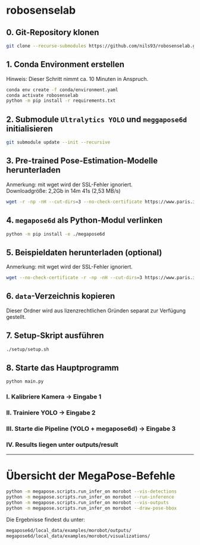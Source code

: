 # robosenselab

## 0. Git-Repository klonen
```bash
git clone --recurse-submodules https://github.com/nils93/robosenselab.git robosenselab && cd robosenselab
```

## 1. Conda Environment erstellen
Hinweis: Dieser Schritt nimmt ca. 10 Minuten in Anspruch.
```bash
conda env create -f conda/environment.yaml
conda activate robosenselab
python -m pip install -r requirements.txt
```

## 2. Submodule `Ultralytics YOLO` und `meggapose6d` initialisieren

```bash
git submodule update --init --recursive
```

## 3. Pre-trained Pose-Estimation-Modelle herunterladen
Anmerkung: mit wget wird der SSL-Fehler ignoriert.  
Downloadgröße: 2,2Gb in 14m 41s (2,53 MB/s)
```bash
wget -r -np -nH --cut-dirs=3 --no-check-certificate https://www.paris.inria.fr/archive_ylabbeprojectsdata/megapose/megapose-models/ -P megapose6d/local_data/megapose-models
```

## 4. `megapose6d` als Python-Modul verlinken
```bash
python -m pip install -e ./megapose6d
```

## 5. Beispieldaten herunterladen (optional)
Anmerkung: mit wget wird der SSL-Fehler ignoriert.
```bash
wget --no-check-certificate -r -np -nH --cut-dirs=3 https://www.paris.inria.fr/archive_ylabbeprojectsdata/megapose/examples/ -P megapose6d/local_data/examples
```

## 6. `data`-Verzeichnis kopieren
Dieser Ordner wird aus lizenzrechtlichen Gründen separat zur Verfügung gestellt.

## 7. Setup-Skript ausführen
```bash
./setup/setup.sh
```

## 8. Starte das Hauptprogramm
```bash
python main.py
```

### I. Kalibriere Kamera -> Eingabe 1

### II. Trainiere YOLO -> Eingabe 2

### III. Starte die Pipeline (YOLO + megapose6d) -> Eingabe 3

### IV. Results liegen unter outputs/result


---


# Übersicht der MegaPose-Befehle

```bash
python -m megapose.scripts.run_infer_on morobot --vis-detections
python -m megapose.scripts.run_infer_on morobot --run-inference
python -m megapose.scripts.run_infer_on morobot --vis-outputs
python -m megapose.scripts.run_infer_on morobot --draw-pose-bbox
```
Die Ergebnisse findest du unter:
```xml
megapose6d/local_data/examples/morobot/outputs/
megapose6d/local_data/examples/morobot/visualizations/

```

